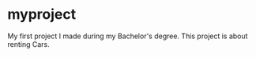 # myproject
My first project I made during my Bachelor's degree. This project is about renting Cars.
